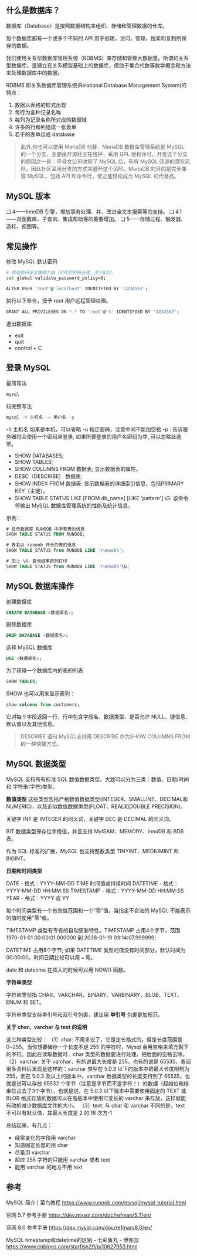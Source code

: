 ## 什么是数据库？

数据库（Database）是按照数据结构来组织、存储和管理数据的仓库。

每个数据库都有一个或多个不同的 API 用于创建，访问，管理，搜索和复制所保存的数据。

我们使用关系型数据库管理系统（RDBMS）来存储和管理大数据量。所谓的关系型数据库，是建立在关系模型基础上的数据库，借助于集合代数等数学概念和方法来处理数据库中的数据。

RDBMS 即关系数据库管理系统(Relational Database Management System)的特点：

1. 数据以表格的形式出现
2. 每行为各种记录名称
3. 每列为记录名称所对应的数据域
4. 许多的行和列组成一张表单
5. 若干的表单组成 database

> 此外,你也可以使用 MariaDB 代替，MariaDB 数据库管理系统是 MySQL 的一个分支，主要由开源社区在维护，采用 GPL 授权许可。开发这个分支的原因之一是：甲骨文公司收购了 MySQL 后，有将 MySQL 闭源的潜在风险，因此社区采用分支的方式来避开这个风险。MariaDB 的目的是完全兼容 MySQL，包括 API 和命令行，使之能轻松成为 MySQL 的代替品。

## MySQL 版本

❑ 4——InnoDB 引擎，增加事务处理、并、改进全文本搜索等的支持。
❑ 4.1——对函数库、子查询、集成帮助等的重要增加。
❑ 5——存储过程、触发器、游标、视图等。

## 常见操作

修改 MySQL 默认密码

```bash
# 修改密码安全策略为低（只校验密码长度，至少8位）。
set global validate_password_policy=0;

ALTER USER 'root'@'localhost' IDENTIFIED BY '1234567';
```

执行以下命令，授予 root 用户远程管理权限。

```bash
GRANT ALL PRIVILEGES ON *.* TO 'root'@'%' IDENTIFIED BY '1234567';
```

退出数据库

* exit
* quit
* control + C

## 登录 MySQL

最简写法

```bash
mysql
```

较完整写法

```sh
mysql -h 主机名 -u 用户名 -p
```

-h 主机名 如果是本机，可以省略
-u 指定密码，注意中间不能加空格
-p : 告诉服务器将会使用一个密码来登录, 如果所要登录的用户名密码为空, 可以忽略此选项。

* SHOW DATABASES;
* SHOW TABLES;
* SHOW COLUMNS FROM 数据表; 显示数据表的属性。
* DESC（DESCRIBE） 数据表;
* SHOW INDEX FROM 数据表: 显示数据表的详细索引信息，包括PRIMARY KEY（主键）。
* SHOW TABLE STATUS LIKE [FROM db_name] [LIKE 'pattern'] \G:
该命令将输出 MySQL 数据库管理系统的性能及统计信息。

示例：

```sql
# 显示数据库 RUNOOB 中所有表的信息
SHOW TABLE STATUS FROM RUNOOB;

# 表名以 runoob 开头的表的信息
SHOW TABLE STATUS from RUNOOB LIKE 'runoob%';

# 加上 \G，查询结果按列打印
SHOW TABLE STATUS from RUNOOB LIKE 'runoob%'\G;
```

## MySQL 数据库操作

创建数据库

```sql
CREATE DATABASE <数据库名>;
```

删除数据库

```sql
DROP DATABASE <数据库名>;
```

选择 MySQL 数据库

```sql
USE <数据库名>;
```

为了获得一个数据库内的表的列表

```sql
SHOW TABLES;
```

SHOW 也可以用来显示表列：

```sql
show columns from customers;
```

它对每个字段返回一行，行中包含字段名、数据类型、是否允许 NULL、键信息、默认值以及其他信息。

> DESCRIBE 语句 MySQL支持用 DESCRIBE 作为SHOW COLUMNS FROM的一种快捷方式。

## MySQL 数据类型

MySQL 支持所有标准 SQL 数值数据类型。大致可以分为三类：数值、日期/时间 和 字符串(字符)类型。

**数值类型**
这些类型包括严格数值数据类型(INTEGER、SMALLINT、DECIMAL和NUMERIC)，以及近似数值数据类型(FLOAT、REAL和DOUBLE PRECISION)。

关键字 INT 是 INTEGER 的同义词，关键字 DEC 是 DECIMAL 的同义词。

BIT 数据类型保存位字段值，并且支持 MyISAM、MEMORY、InnoDB 和 BDB 表。

作为 SQL 标准的扩展，MySQL 也支持整数类型 TINYINT、MEDIUMINT 和 BIGINT。

**日期和时间类型**

DATE - 格式：YYYY-MM-DD
TIME 时间值或持续时间
DATETIME - 格式：YYYY-MM-DD HH:MM:SS
TIMESTAMP - 格式：YYYY-MM-DD HH:MM:SS
YEAR - 格式：YYYY 或 YY

每个时间类型有一个有效值范围和一个"零"值，当指定不合法的 MySQL 不能表示的值时使用"零"值。

TIMESTAMP 类型有专有的自动更新特性。TIMESTAMP 占用4个字节，范围 1970-01-01 00:00:01.000000 到 2038-01-19 03:14:07.999999;

DATETIME 占用8个字节; 如果 DATETIME 类型的值没有时间部分，默认时间为 00:00:00。时间日期比较可以用 `=` 号。

date 和 datetime 在插入的时候可以用 NOW() 函数。

**字符串类型**

字符串类型指 CHAR、VARCHAR、BINARY、VARBINARY、BLOB、TEXT、ENUM 和 SET。

字符串类型支持单引号和双引号包裹，建议用 **单引号** 包裹更加规范。

**关于 char、varchar 与 text 的说明**

这三种类型比较：
 （1）char:  不用多说了，它是定长格式的，但是长度范围是 0~255。当你想要储存一个长度不足 255 的字符时，Mysql 会用空格来填充剩下的字符。因此在读取数据时，char 类型的数据要进行处理，把后面的空格去除。
 （2）varchar:  关于 varchar，有的说最大长度是 255，也有的说是 65535，查阅很多资料后发现是这样的：varchar 类型在 5.0.3 以下的版本中的最大长度限制为 255，而在 5.0.3 及以上的版本中，varchar 数据类型的长度支持到了 65535，也就是说可以存放 65532 个字节（注意是字节而不是字符！）的数据（起始位和结束位占去了3个字节），也就是说，在 5.0.3 以下版本中需要使用固定的 TEXT 或 BLOB 格式存放的数据可以在高版本中使用可变长的 varchar 来存放，这样就能有效的减少数据库文件的大小。
 （3）text: 与 char 和 varchar 不同的是，text 不可以有默认值，其最大长度是 2 的 16 次方-1

总结起来，有几点：

* 经常变化的字段用 varchar
* 知道固定长度的用 char
* 尽量用 varchar
* 超过 255 字符的只能用 varchar 或者 text
* 能用 varchar 的地方不用 text

## 参考

MySQL 简介 | 菜鸟教程
<https://www.runoob.com/mysql/mysql-tutorial.html>

官网 5.7 参考手册
<https://dev.mysql.com/doc/refman/5.7/en/>

官网 8.0 参考手册
<https://dev.mysql.com/doc/refman/8.0/en/>

MySQL timestamp和datetime的区别 - 七彩鱼丸 - 博客园
<https://www.cnblogs.com/starfish29/p/10627953.html>
